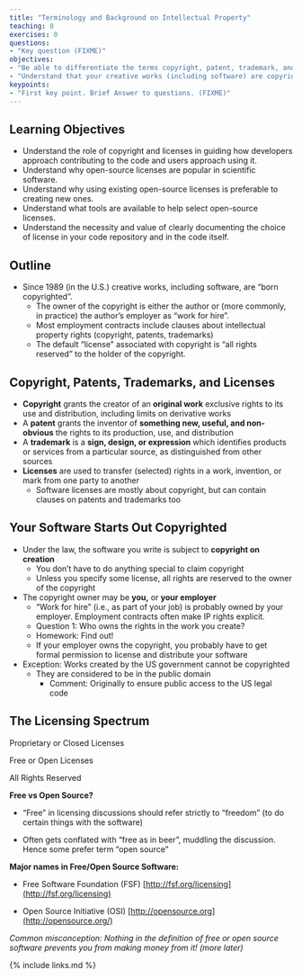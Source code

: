 ```yaml
---
title: "Terminology and Background on Intellectual Property"
teaching: 0
exercises: 0
questions:
- "Key question (FIXME)"
objectives:
- "Be able to differentiate the terms copyright, patent, trademark, and license."
- "Understand that your creative works (including software) are copyright at creation."
keypoints:
- "First key point. Brief Answer to questions. (FIXME)"
---
```


## Learning Objectives

* Understand the role of copyright and licenses in guiding how developers approach contributing to the code and users approach using it.
* Understand why open-source licenses are popular in scientific software.
* Understand why using existing open-source licenses is preferable to creating new ones.
* Understand what tools are available to help select open-source licenses.
* Understand the necessity and value of clearly documenting the choice of license in your code repository and in the code itself.

## Outline

* Since 1989 (in the U.S.) creative works, including software, are “born copyrighted”.
    * The owner of the copyright is either the author or (more commonly, in practice) the author’s employer as “work for hire”.
    * Most employment contracts include clauses about intellectual property rights (copyright, patents, trademarks)
    * The default “license” associated with copyright is “all rights reserved” to the holder of the copyright.

## Copyright, Patents, Trademarks, and Licenses

* **Copyright**  grants the creator of an  **original work** exclusive rights to its use and distribution, including limits on derivative works
* A  **patent**  grants the inventor of  **something new, useful, and non-obvious** the rights to its production, use, and distribution
* A  **trademark**  is a  **sign, design, or expression** which identifies products or services from a particular source, as distinguished from other sources
* **Licenses**  are used to transfer (selected) rights in a work, invention, or mark from one party to another
  * Software licenses are mostly about copyright, but can contain clauses on patents and trademarks too

## Your Software Starts Out Copyrighted

* Under the law, the software you write is subject to  **copyright on creation**
  * You don’t have to do anything special to claim copyright
  * Unless you specify some license, all rights are reserved to the owner of the copyright
* The copyright owner may be  **you,** or **your employer**
  * “Work for hire” (i.e., as part of your job) is probably owned by your employer.  Employment contracts often make IP rights explicit.
  * Question 1: Who owns the rights in the work you create?
  * Homework: Find out!
  * If your employer owns the copyright, you probably have to get formal permission to license and distribute your software
* Exception: Works created by the US government cannot be copyrighted
  * They are considered to be in the public domain
    * Comment: Originally to ensure public access to the US legal code

## The Licensing Spectrum

Proprietary or Closed Licenses

Free or Open Licenses

All Rights Reserved

**Free vs Open Source?**

* “Free” in licensing discussions should refer strictly to “freedom” (to do certain things with the software)

* Often gets conflated with “free as in beer”, muddling the discussion.  Hence some prefer term “open source”

**Major names in Free/Open Source Software:**

* Free Software Foundation (FSF) [http://fsf.org/licensing](http://fsf.org/licensing)

* Open Source Initiative (OSI) [http://opensource.org](http://opensource.org/)

*Common misconception: Nothing in the definition of free or open source software prevents you from making money from it! (more later)*

{% include links.md %}
